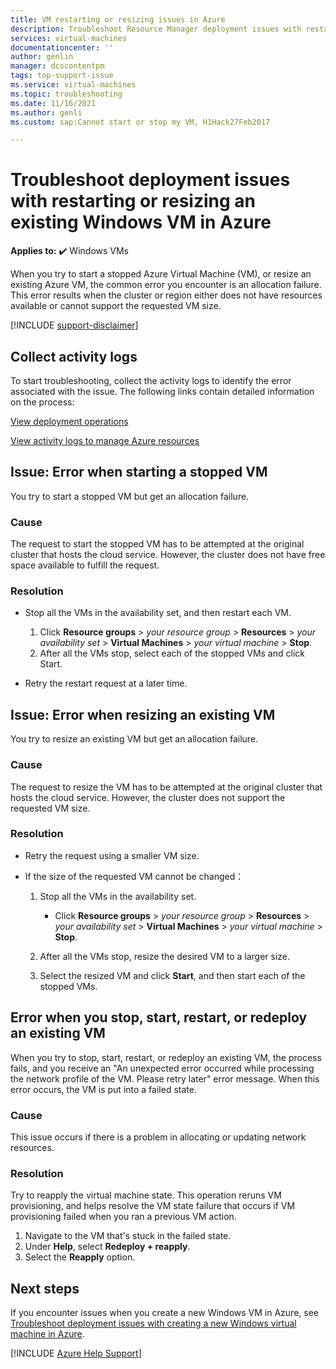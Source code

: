 ```yaml
---
title: VM restarting or resizing issues in Azure
description: Troubleshoot Resource Manager deployment issues with restarting or resizing an existing Virtual Machine in Azure
services: virtual-machines
documentationcenter: ''
author: genlin
manager: dcscontentpm
tags: top-support-issue
ms.service: virtual-machines
ms.topic: troubleshooting
ms.date: 11/16/2021
ms.author: genli
ms.custom: sap:Cannot start or stop my VM, H1Hack27Feb2017

---
```

# Troubleshoot deployment issues with restarting or resizing an existing Windows VM in Azure

**Applies to:** :heavy_check_mark: Windows VMs

When you try to start a stopped Azure Virtual Machine (VM), or resize an existing Azure VM, the common error you encounter is an allocation failure. This error results when the cluster or region either does not have resources available or cannot support the requested VM size.

[!INCLUDE [support-disclaimer](../../../includes/support-disclaimer.md)]

## Collect activity logs

To start troubleshooting, collect the activity logs to identify the error associated with the issue. The following links contain detailed information on the process:

[View deployment operations](/azure/azure-resource-manager/templates/deployment-history)

[View activity logs to manage Azure resources](/azure/azure-resource-manager/management/view-activity-logs)

## Issue: Error when starting a stopped VM

You try to start a stopped VM but get an allocation failure.

### Cause

The request to start the stopped VM has to be attempted at the original cluster that hosts the cloud service. However, the cluster does not have free space available to fulfill the request.

### Resolution

* Stop all the VMs in the availability set, and then restart each VM.
  
  1. Click **Resource groups** > *your resource group* > **Resources** > *your availability set* > **Virtual Machines** > *your virtual machine* > **Stop**.
  2. After all the VMs stop, select each of the stopped VMs and click Start.
* Retry the restart request at a later time.

## Issue: Error when resizing an existing VM

You try to resize an existing VM but get an allocation failure.

### Cause

The request to resize the VM has to be attempted at the original cluster that hosts the cloud service. However, the cluster does not support the requested VM size.

### Resolution

* Retry the request using a smaller VM size.
* If the size of the requested VM cannot be changed：
  
  1. Stop all the VMs in the availability set.

     * Click **Resource groups** > *your resource group* > **Resources** > *your availability set* > **Virtual Machines** > *your virtual machine* > **Stop**.
  2. After all the VMs stop, resize the desired VM to a larger size.
  3. Select the resized VM and click **Start**, and then start each of the stopped VMs.
  
## Error when you stop, start, restart, or redeploy an existing VM

When you try to stop, start, restart, or redeploy an existing VM, the process fails, and you receive an "An unexpected error occurred while processing the network profile of the VM. Please retry later" error message. When this error occurs, the VM is put into a failed state.

### Cause  

This issue occurs if there is a problem in allocating or updating network resources.

### Resolution

Try to reapply the virtual machine state. This operation reruns VM provisioning, and helps resolve the VM state failure that occurs if VM provisioning failed when you ran a previous VM action.

1. Navigate to the VM that's stuck in the failed state.
2. Under **Help**, select **Redeploy + reapply**.
3. Select the **Reapply** option.

## Next steps

If you encounter issues when you create a new Windows VM in Azure, see [Troubleshoot deployment issues with creating a new Windows virtual machine in Azure](./troubleshoot-deployment-new-vm-windows.md).

[!INCLUDE [Azure Help Support](../../../includes/azure-help-support.md)]
